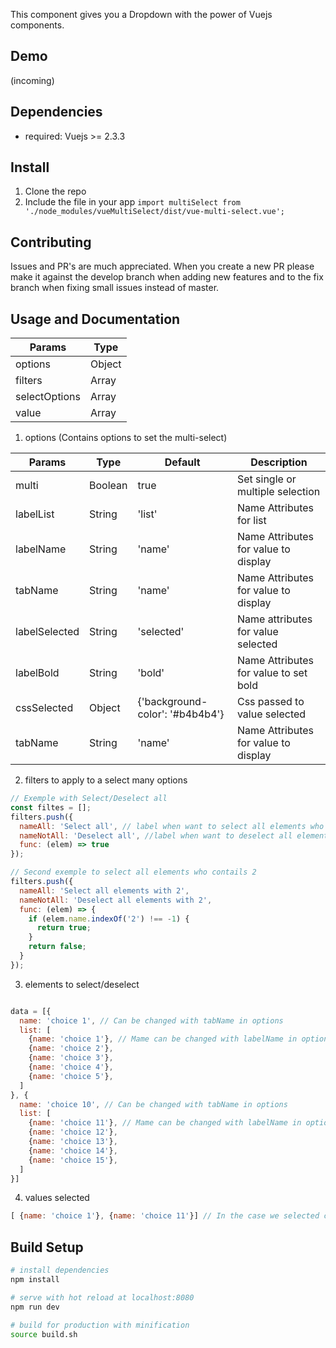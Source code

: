 This component gives you a Dropdown with the power of Vuejs components.

## Demo
(incoming)

## Dependencies
- required: Vuejs >= 2.3.3

## Install
1. Clone the repo
2. Include the file in your app
  `import multiSelect from './node_modules/vueMultiSelect/dist/vue-multi-select.vue';`

## Contributing
Issues and PR's are much appreciated.
When you create a new PR please make it against the develop branch when adding new features and to the fix branch when fixing small issues instead of master.

## Usage and Documentation
| Params        | Type        |
| ------------- | ----------- |
| options       | Object      |
| filters       | Array       |
| selectOptions | Array       |
| value         | Array       |

1. options (Contains options to set the multi-select)

| Params        | Type     | Default                          | Description                           |
| ------------- | -------- | -------------------------------- | ------------------------------------- |
| multi         | Boolean  | true                             | Set single or multiple selection      |
| labelList     | String   | 'list'                           | Name Attributes for list              |
| labelName     | String   | 'name'                           | Name Attributes for value to display  |
| tabName       | String   | 'name'                           | Name Attributes for value to display  |
| labelSelected | String   | 'selected'                       | Name attributes for value selected    |
| labelBold     | String   | 'bold'                           | Name Attributes for value to set bold |
| cssSelected   | Object   | {'background-color': '#b4b4b4'}  | Css passed to value selected          |
| tabName       | String   | 'name'                           | Name Attributes for value to display  |

2. filters to apply to a select many options
```javascript
// Exemple with Select/Deselect all
const filtes = [];
filters.push({
  nameAll: 'Select all', // label when want to select all elements who answer yes to the function
  nameNotAll: 'Deselect all', //label when want to deselect all elements who answer yes to the function
  func: (elem) => true
});

// Second exemple to select all elements who contails 2
filters.push({
  nameAll: 'Select all elements with 2',
  nameNotAll: 'Deselect all elements with 2',
  func: (elem) => {
    if (elem.name.indexOf('2') !== -1) {
      return true;
    }
    return false;
  }
});
```

3. elements to select/deselect
``` javascript

data = [{
  name: 'choice 1', // Can be changed with tabName in options
  list: [
    {name: 'choice 1'}, // Mame can be changed with labelName in options
    {name: 'choice 2'},
    {name: 'choice 3'},
    {name: 'choice 4'},
    {name: 'choice 5'},
  ]
}, {
  name: 'choice 10', // Can be changed with tabName in options
  list: [
    {name: 'choice 11'}, // Mame can be changed with labelName in options
    {name: 'choice 12'},
    {name: 'choice 13'},
    {name: 'choice 14'},
    {name: 'choice 15'},
  ]
}]

```

4. values selected
``` javascript
[ {name: 'choice 1'}, {name: 'choice 11'}] // In the case we selected choice 1 and choice 11
```

## Build Setup

``` bash
# install dependencies
npm install

# serve with hot reload at localhost:8080
npm run dev

# build for production with minification
source build.sh
```
